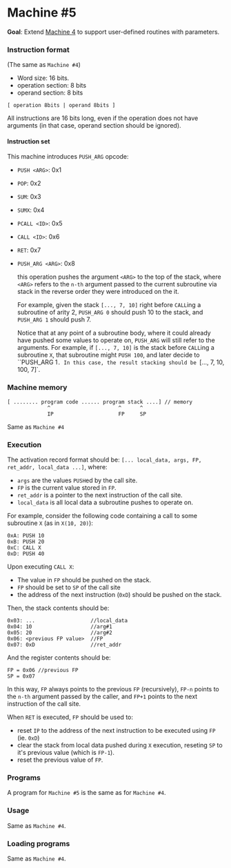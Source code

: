 # Machine #5

**Goal**: Extend [Machine 4](exercise_04.md) to support user-defined routines with parameters.

### Instruction format

(The same as `Machine #4`)

- Word size: 16 bits.
- operation section: 8 bits
- operand section: 8 bits

`[ operation 8bits | operand 8bits ]`

All instructions are 16 bits long, even if the operation does not have arguments (in that case, operand section should be ignored).

#### Instruction set

This machine introduces `PUSH_ARG` opcode:


- `PUSH <ARG>`: 0x1
- `POP`:  0x2
- `SUM`:  0x3
- `SUMX`: 0x4
- `PCALL <ID>`: 0x5
- `CALL <ID>`: 0x6
- `RET`: 0x7
- `PUSH_ARG <ARG>`: 0x8

    this operation pushes the argument `<ARG>` to the top of the stack, where `<ARG>` refers to the `n-th`
    argument passed to the current subroutine via stack in the reverse order they were introduced on the it.

    For example, given the stack `[..., 7, 10]` right before `CALL`ing a subroutine of arity 2,
    `PUSH_ARG 0` should push 10 to the stack, and `PUSH_ARG 1` should push 7.

    Notice that at any point of a subroutine body, where it could already have pushed some values to operate on,
    `PUSH_ARG` will still refer to the arguments. For example, if `[..., 7, 10]` is the stack before `CALL`ing a subroutine `X`, that subroutine might `PUSH 100`, and later decide to ``PUSH_ARG 1`. In this case, the result stacking should be `[..., 7, 10, 100, 7]`.

### Machine memory

```
[ ........ program code ...... program stack ....] // memory
             ^                      ^      ^
             IP                     FP     SP
```


Same as `Machine #4`


### Execution

The activation record format should be: `[... local_data, args, FP, ret_addr, local_data ...]`, where:

- `args` are the values `PUSH`ed by the call site.
- `FP` is the current value stored in `FP`.
- `ret_addr` is a pointer to the next instruction of the call site.
- `local_data` is all local data  a subroutine pushes to operate on.

For example, consider the following code containing a call to some subroutine `X` (as in `X(10, 20)`):

```
0xA: PUSH 10
0xB: PUSH 20
0xC: CALL X
0xD: PUSH 40
```

Upon executing `CALL X`:

- The value in `FP` should be pushed on the stack.
- `FP` should be set to `SP` of the call site
- the address of the next instruction (`0xD`) should be pushed on the stack.

Then, the stack contents should be:

```
0x03: ...                  //local_data
0x04: 10                   //arg#1
0x05: 20                   //arg#2
0x06: <previous FP value>  //FP
0x07: 0xD                  //ret_addr
```

And the register contents should be:

```
FP = 0x06 //previous FP
SP = 0x07
```

In this way, `FP` always points to the previous `FP` (recursively), `FP-n`
points to the `n-th` argument passed by the caller, and `FP+1` points to the
next instruction of the call site.

When `RET` is executed, `FP` should be used to:

- reset  `IP` to the address of the next instruction to be executed using `FP` (ie. `0xD`)
- clear the stack from local data pushed during `X` execution, reseting `SP` to it's previous value (which is `FP-1`).
- reset the previous value of `FP`.

### Programs

A program for `Machine #5` is the same as for `Machine #4`.

### Usage

Same as `Machine #4`.

### Loading programs

Same as `Machine #4`.
